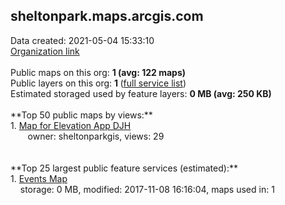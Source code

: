 <h2>sheltonpark.maps.arcgis.com</h2> Data created: 2021-05-04 15:33:10 <br /><a target='new' href='https://sheltonpark.maps.arcgis.com'>Organization link</a><br /><br />Public maps on this org: <b>1 (avg: 122 maps)</b><br />Public layers on this org: <b>1 </b>(<a target='new' href='https://services.arcgis.com/CYRa3TA3oTUpmlky/ArcGIS/rest/services'>full service list</a>)<br />Estimated storaged used by feature layers: <b>0 MB (avg: 250 KB)</b><br /><br />**Top 50 public maps by views:**<br />  1. <a target='new' href='https://www.arcgis.com/home/item.html?id=98655232e55d4b6b957b56196a8441cd'>Map for Elevation App DJH</a> <br />  &nbsp;&nbsp;&nbsp;&nbsp; &nbsp;&nbsp;owner: sheltonparkgis, views: 29<br /><br /><br />**Top 25 largest public feature services (estimated):**<br /> 1. <a target='new' href='https://www.arcgis.com/home/item.html?id=5469d4908def4c448d04d8b9fff5ca86'>Events Map</a><br /> &nbsp;&nbsp;&nbsp;&nbsp;storage: 0 MB, modified: 2017-11-08 16:16:04, maps used in: 1<br />